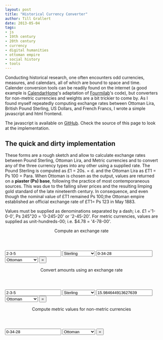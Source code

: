 ```yaml
---
layout: post
title: "Historical Currency Converter"
author: Till Grallert
date: 2013-05-04
tags:
- js
- 19th century
- 20th century
- currency
- digital humanities
- ottoman empire
- social history
- tools
---
```


Conducting historical research, one often encounters odd currencies, measures, and calendars, all of which are bound to space and time. Calender conversion tools can be readily found on the internet (a good example is [CalendarHome](http://www.calendarhome.com/converter/)'s adaptation of [Fourmilab](http://www.fourmilab.ch/documents/calendar/)'s code), but converters for non-metric currencies and weights are a bit trickier to come by. As I found myself repeatedly computing exchange rates between Ottoman Lira, British Pound Sterling, US Dollars, and French Francs, I wrote a simple javascript and html frontend.

The javascript is available on [GitHub](https://github.com/tillgrallert/historical-currency-converter). Check the source of this page to look at the implementation.

## The quick and dirty implementation

These forms are a rough sketch and allow to calculate exchange rates between Pound Sterling, Ottoman Lira, and Metric currencies and to convert any of the three currency types into any other using a supplied rate. The Pound Sterling is computed as £1 = 20s. = <span id="s1"></span>d. and the Ottoman Lira as £T1 = Ps 100 = <span id="s2"></span> Para. When Ottoman is chosen as the output, values are returned on a **piaster (Ps) base**, following the practice of most contemporaneous sources. This was due to the falling silver prices and the resulting limping gold standard of the late nineteenth century. In consequence, and even though the nominal value of £T1 remained Ps 100,the Ottoman empire established an official exchange rate of £T1= Ps 123 in May 1883.
             
Values must be supplied as denominations separated by a dash; i.e. £1 ='1-0-0', Ps 245"20 = '0-245-20' or '2-45-20'. For metric currencies, values are supplied as unit-hundreds-00; i.e. $4.78 = '4-78-00'.

<script type="text/javascript" src="https://rawgithub.com/tillgrallert/historical-currency-converter/master/CurrencyConverter.js"></script>          
<div class="cForm">
    <header>Compute an exchange rate</header>
    <form id="fCurRate" action="javascript:return false;">
        <input class="cAmount" id="iInput1" type="text" value="2-3-5"/>
        <select id="iCurInput1">
            <option>Sterling</option>
            <option>Ottoman</option>
            <option>Ottoman (123)</option>
            <option>Metric</option>
        </select>
        <input class="cAmount" id="iInput2" type="text" value="0-34-28"/>
        <select id="iCurInput2">
            <option>Ottoman</option>
            <option>Ottoman (123)</option>
            <option>Sterling</option>
            <option>Metric</option>
        </select>
        <input type="button" id="b2" value="="/>
        <span id="sResult1"></span>
    </form>
</div>

<div class="cForm">
    <header>Convert amounts using an exchange rate</header>
    <form id="fCurExchange">
        <input class="cAmount" id="iInput3" type="text" value="2-3-5"/>
        <select id="iCurInput3">
            <option>Sterling</option>
            <option>Ottoman</option>
            <option>Ottoman (123)</option>
            <option>Metric</option>
        </select>
        <input class="cRate" id="iRate" type="text" value="15.984644913627639"/>
        <select id="iCurInput4">
            <option>Ottoman</option>
            <option>Ottoman (123)</option>
            <option>Sterling</option>
            <option>Metric</option>
        </select>
        <input type="button" id="b3" value="="/>
        <span id="sResult2"></span>
    </form>
</div>
<div class="cForm">
    <header>Compute metric values for non-metric currencies</header>
    <form id="fCurExchange">
        <input class="cAmount" id="iInput5" type="text" value="0-34-28"/>
        <select id="iCurInput5">
            <option>Ottoman</option>
            <option>Ottoman (123)</option>
            <option>Sterling</option>
            <!-- <option>Metric</option> -->
        </select>
        <input type="button" id="b4" value="="/>
        <span id="sResult3"></span>
    </form>
</div>

<script type="text/javascript">
document.getElementById("s1").innerHTML=funcCurBase('Sterling',1,0,0);
document.getElementById("s2").innerHTML=funcCurBase('Ottoman',1,0,0);
document.getElementById("b2").onclick = function funcCalcRate (){
    var pInput1, pInput2, pCurInput1, pCurInput2;
    
    pInput1 = document.getElementById('iInput1').value;
    pInput2 = document.getElementById('iInput2').value;
    pCurInput1 = document.getElementById('iCurInput1').value;
    pCurInput2 = document.getElementById('iCurInput2').value;
    
    var vResult = funcCurRate (pInput1,pInput2,pCurInput1,pCurInput2);
    
    document.getElementById("sResult1").innerHTML = vResult;
};
document.getElementById("b3").onclick = function funcCalcExchange (){
    var pCurInput,pInput,pCurTarget,pRate;
    
    pCurInput = document.getElementById('iCurInput3').value;
    pInput = document.getElementById('iInput3').value;
    pCurTarget = document.getElementById('iCurInput4').value;
    pRate = document.getElementById('iRate').value;
    
    var vResult = funcCurExchange (pCurInput,pInput,pCurTarget,pRate);
    
    document.getElementById("sResult2").innerHTML = vResult;
};
document.getElementById("b4").onclick = function funcCalcMetric (){
    var pCurInput,pInput;
    
    pCurInput = document.getElementById('iCurInput5').value;
    pInput = document.getElementById('iInput5').value;
    
    var vResult = funcCurMetric (pCurInput,pInput);
    
    document.getElementById("sResult3").innerHTML = vResult;
};
</script> 

